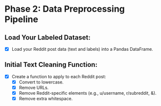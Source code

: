 # Phase 2: Data Preprocessing Pipeline

## Load Your Labeled Dataset:
- [X] Load your Reddit post data (text and labels) into a Pandas DataFrame.

## Initial Text Cleaning Function:
- [X] Create a function to apply to each Reddit post:
  - [X] Convert to lowercase.
  - [X] Remove URLs.
  - [X] Remove Reddit-specific elements (e.g., u/username, r/subreddit, &amp;).
  - [X] Remove extra whitespace.